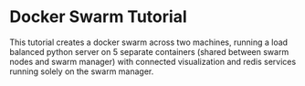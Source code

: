 # Docker Swarm Tutorial

This tutorial creates a docker swarm across two machines, running
a load balanced python server on 5 separate containers (shared between
swarm nodes and swarm manager) with connected visualization and redis
services running solely on the swarm manager.
